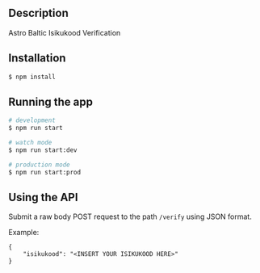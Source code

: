 ## Description

Astro Baltic Isikukood Verification

## Installation

```bash
$ npm install
```

## Running the app

```bash
# development
$ npm run start

# watch mode
$ npm run start:dev

# production mode
$ npm run start:prod
```

## Using the API

Submit a raw body POST request to the path `/verify` using JSON format.

Example: 

```
{
    "isikukood": "<INSERT YOUR ISIKUKOOD HERE>"
}
```

